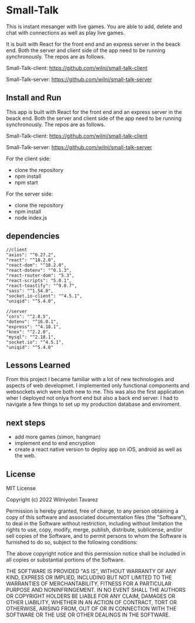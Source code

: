 
# Small-Talk

This is instant mesanger with live games. 
You are able to add, delete and chat with connections as well as play live games. 

It is built with React for the front end and an express server in the beack end. 
Both the server and client side of the app need to be running synchronously. The repos are as follows. 

Small-Talk-client: 
https://github.com/wilni/small-talk-client

Small-Talk-server: 
https://github.com/wilni/small-talk-server


## Install and Run

This app is built with React for the front end and an express server in the beack end. 
Both the server and client side of the app need to be running synchronously. The repos are as follows. 

Small-Talk-client: 
https://github.com/wilni/small-talk-client

Small-Talk-server: 
https://github.com/wilni/small-talk-server

For the client side: 

- clone the repository 
- npm install
- npm start 


For the server side: 
- clone the repository 
- npm install
- node index.js


## dependencies

    //client 
    "axios": "^0.27.2",
    "react": "^18.2.0",
    "react-dom": "^18.2.0",
    "react-dotenv": "^0.1.3",
    "react-router-dom": "5.3",
    "react-scripts": "5.0.1",
    "react-toastify": "^9.0.7",
    "sass": "^1.54.0",
    "socket.io-client": "^4.5.1",
    "uniqid": "^5.4.0",
    
    //server
    "cors": "^2.8.5",
    "dotenv": "^16.0.1",
    "express": "^4.18.1",
    "knex": "^2.2.0",
    "mysql": "^2.18.1",
    "socket.io": "^4.5.1",
    "uniqid": "^5.4.0"


## Lessons Learned

From this project I became familiar with a lot of new technologies and aspects of web developmet. I implemented only functional components and websockets wich were both new to me. This was also the first application wher I deployed not onlya front end but also a back end server. I had to navigate a few things to set up my production database and enviroment.


## next steps 

- add more games (simon, hangman)
- implement end to end encryption
- create a react native version to deploy app on iOS, android as well as the web.

## License

MIT License

Copyright (c) 2022 Wilniyobri Tavarez

Permission is hereby granted, free of charge, to any person obtaining a copy
of this software and associated documentation files (the "Software"), to deal
in the Software without restriction, including without limitation the rights
to use, copy, modify, merge, publish, distribute, sublicense, and/or sell
copies of the Software, and to permit persons to whom the Software is
furnished to do so, subject to the following conditions:

The above copyright notice and this permission notice shall be included in all
copies or substantial portions of the Software.

THE SOFTWARE IS PROVIDED "AS IS", WITHOUT WARRANTY OF ANY KIND, EXPRESS OR
IMPLIED, INCLUDING BUT NOT LIMITED TO THE WARRANTIES OF MERCHANTABILITY,
FITNESS FOR A PARTICULAR PURPOSE AND NONINFRINGEMENT. IN NO EVENT SHALL THE
AUTHORS OR COPYRIGHT HOLDERS BE LIABLE FOR ANY CLAIM, DAMAGES OR OTHER
LIABILITY, WHETHER IN AN ACTION OF CONTRACT, TORT OR OTHERWISE, ARISING FROM,
OUT OF OR IN CONNECTION WITH THE SOFTWARE OR THE USE OR OTHER DEALINGS IN THE
SOFTWARE.
